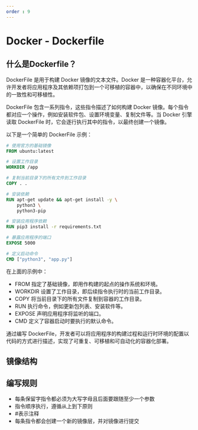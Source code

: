 ```yaml
---
order : 9
---
```

# Docker - Dockerfile

## 什么是Dockerfile？

DockerFile 是用于构建 Docker 镜像的文本文件。Docker 是一种容器化平台，允许开发者将应用程序及其依赖项打包到一个可移植的容器中，以确保在不同环境中的一致性和可移植性。

DockerFile 包含一系列指令，这些指令描述了如何构建 Docker 镜像。每个指令都对应一个操作，例如安装软件包、设置环境变量、复制文件等。当 Docker 引擎读取 DockerFile 时，它会逐行执行其中的指令，以最终创建一个镜像。

以下是一个简单的 DockerFile 示例：

```dockerfile
# 使用官方的基础镜像
FROM ubuntu:latest

# 设置工作目录
WORKDIR /app

# 复制当前目录下的所有文件到工作目录
COPY . .

# 安装依赖
RUN apt-get update && apt-get install -y \
    python3 \
    python3-pip

# 安装应用程序依赖
RUN pip3 install -r requirements.txt

# 暴露应用程序的端口
EXPOSE 5000

# 定义启动命令
CMD ["python3", "app.py"]
```
在上面的示例中：

- FROM 指定了基础镜像，即用作构建的起点的操作系统和环境。
- WORKDIR 设置了工作目录，即后续指令执行时的当前工作目录。
- COPY 将当前目录下的所有文件复制到容器的工作目录。
- RUN 执行命令，例如更新包列表、安装软件等。
- EXPOSE 声明应用程序将监听的端口。
- CMD 定义了容器启动时要执行的默认命令。

通过编写 DockerFile，开发者可以将应用程序的构建过程和运行时环境的配置以代码的方式进行描述，实现了可重复、可移植和可自动化的容器化部署。


## 镜像结构



## 编写规则

- 每条保留字指令都必须为大写字母且后面要跟随至少一个参数
- 指令顺序执行，遵循从上到下原则
- #表示注释
- 每条指令都会创建一个新的镜像层，并对镜像进行提交
